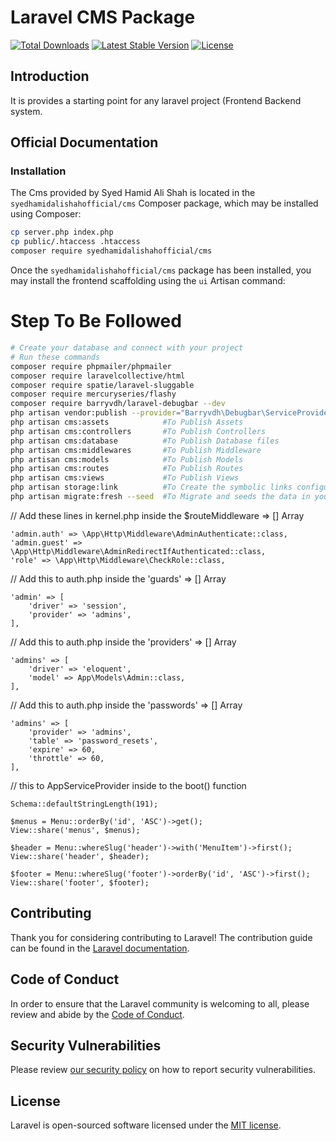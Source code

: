 # Laravel CMS Package

<a href="https://packagist.org/packages/syedhamidalishahofficial/cms"><img src="https://img.shields.io/packagist/dt/hamid/ui" alt="Total Downloads"></a>
<a href="https://packagist.org/packages/syedhamidalishahofficial/cms"><img src="https://img.shields.io/packagist/v/hamid/ui" alt="Latest Stable Version"></a>
<a href="https://packagist.org/packages/syedhamidalishahofficial/cms"><img src="https://img.shields.io/packagist/l/hamid/ui" alt="License"></a>

## Introduction

It is provides a starting point for any laravel project (Frontend Backend system.

## Official Documentation

### Installation

The Cms provided by Syed Hamid Ali Shah is located in the `syedhamidalishahofficial/cms` Composer package, which may be installed using Composer:

```bash
cp server.php index.php
cp public/.htaccess .htaccess
composer require syedhamidalishahofficial/cms
```

Once the `syedhamidalishahofficial/cms` package has been installed, you may install the frontend scaffolding using the `ui` Artisan command:
#  Step To Be Followed
```bash
# Create your database and connect with your project
# Run these commands
composer require phpmailer/phpmailer
composer require laravelcollective/html
composer require spatie/laravel-sluggable                       
composer require mercuryseries/flashy
composer require barryvdh/laravel-debugbar --dev
php artisan vendor:publish --provider="Barryvdh\Debugbar\ServiceProvider"
php artisan cms:assets            #To Publish Assets
php artisan cms:controllers       #To Publish Controllers
php artisan cms:database          #To Publish Database files
php artisan cms:middlewares       #To Publish Middleware
php artisan cms:models            #To Publish Models
php artisan cms:routes            #To Publish Routes
php artisan cms:views             #To Publish Views
php artisan storage:link          #To Create the symbolic links configured for the application
php artisan migrate:fresh --seed  #To Migrate and seeds the data in your database

```
// Add these lines in kernel.php inside the $routeMiddleware => [] Array
```
'admin.auth' => \App\Http\Middleware\AdminAuthenticate::class,
'admin.guest' => \App\Http\Middleware\AdminRedirectIfAuthenticated::class,
'role' => \App\Http\Middleware\CheckRole::class,
```
// Add this to auth.php inside the 'guards' => [] Array
```
'admin' => [
    'driver' => 'session',
    'provider' => 'admins',
],

```
// Add this to auth.php inside the 'providers' => [] Array
```
'admins' => [
    'driver' => 'eloquent',
    'model' => App\Models\Admin::class,
],
```
// Add this to auth.php inside the 'passwords' => [] Array
```
'admins' => [
    'provider' => 'admins',
    'table' => 'password_resets',
    'expire' => 60,
    'throttle' => 60,
],
```

// this to AppServiceProvider inside to the boot() function
```
Schema::defaultStringLength(191);    

$menus = Menu::orderBy('id', 'ASC')->get();
View::share('menus', $menus);

$header = Menu::whereSlug('header')->with('MenuItem')->first();
View::share('header', $header);  

$footer = Menu::whereSlug('footer')->orderBy('id', 'ASC')->first();
View::share('footer', $footer);

```
## Contributing

Thank you for considering contributing to Laravel! The contribution guide can be found in the [Laravel documentation](https://laravel.com/docs/contributions).

## Code of Conduct

In order to ensure that the Laravel community is welcoming to all, please review and abide by the [Code of Conduct](https://laravel.com/docs/contributions#code-of-conduct).

## Security Vulnerabilities

Please review [our security policy](https://github.com/syedhamidalishahofficial/cms/security/policy) on how to report security vulnerabilities.

## License

Laravel is open-sourced software licensed under the [MIT license](LICENSE.md).
